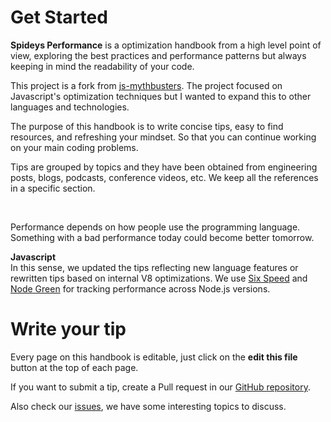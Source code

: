 # Get Started

**Spideys Performance** is a optimization handbook from a high level point of view, exploring the best practices and performance patterns but always keeping in mind the readability of your code.

This project is a fork from [js-mythbusters](https://github.com/Kikobeats/js-mythbusters). The project focused on Javascript's optimization techniques but I wanted to expand this to other languages and technologies.

The purpose of this handbook is to write concise tips, easy to find resources, and refreshing your mindset. So that you can continue working on your main coding problems.

Tips are grouped by topics and they have been obtained from engineering posts, blogs, podcasts, conference videos, etc. We keep all the references in a specific section.

</br>

Performance depends on how people use the programming language. Something with a bad performance today could become better tomorrow.

**Javascript**
<br>
In this sense, we updated the tips reflecting new language features or rewritten tips based on internal V8 optimizations. We use [Six Speed](https://kpdecker.github.io/six-speed) and [Node Green](http://node.green) for tracking performance across Node.js versions.

# Write your tip

Every page on this handbook is editable, just click on the **edit this file** button at the top of each page.

If you want to submit a tip, create a Pull request in our [GitHub repository](https://github.com/Kikobeats/js-mythbusters).

Also check our [issues](https://github.com/Kikobeats/js-mythbusters/issues?q=is%3Aissue+is%3Aopen+sort%3Aupdated-desc), we have some interesting topics to discuss.
